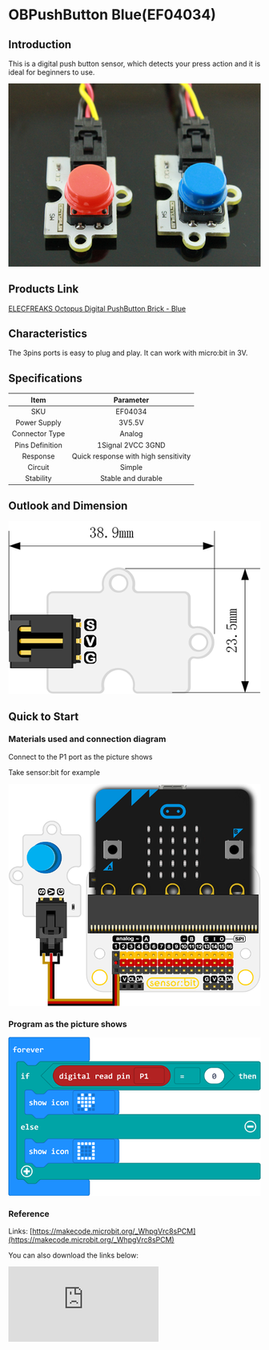 # OBPushButton  Blue(EF04034)

## Introduction

 This is a digital push button sensor, which detects your press action and it is ideal for beginners to use.

 ![](./images/iM1rurh.jpg)


## Products Link

[ELECFREAKS Octopus Digital PushButton Brick - Blue](https://shop.elecfreaks.com/products/elecfreaks-octopus-digital-pushbutton-brick-blue?_pos=1&_sid=8d0e9e30c&_ss=r)


## Characteristics

 The 3pins ports is easy to plug and play.
 It can work with micro:bit in 3V.

## Specifications


Item | Parameter
:-: | :-:
SKU|EF04034
Power Supply|3V5.5V
Connector Type|Analog
Pins Definition|1Signal 2VCC 3GND
    Response     |Quick response with high sensitivity
Circuit|Simple
Stability|Stable and durable

## Outlook and Dimension


 ![](./images/eNbM5Kz.png)

## Quick to Start


### Materials used and connection diagram

 Connect to the P1 port as the picture shows

  Take sensor:bit for example

 ![](./images/OkMNDbJ.png)

### Program as the picture shows

 ![](./images/HyjB47U.png)

### Reference

Links: [https://makecode.microbit.org/_WhpgVrc8sPCM](https://makecode.microbit.org/_WhpgVrc8sPCM)

You can also download the links below:


<div
    style={{
        position: 'relative',
        paddingBottom: '60%',
        overflow: 'hidden',
    }}
>
    <iframe
        src="https://makecode.microbit.org/_WhpgVrc8sPCM"
        frameborder="0"
        sandbox="allow-popups allow-forms allow-scripts allow-same-origin"
        style={{
            position: 'absolute',
            width: '100%',
            height: '100%',
        }}
    />
</div>


### Result
 While the button being pressed, an icon is showing on the micro:bit; while released, a rectangle is showing on the micro:bit.

## Relevant Cases


## Technique Files
